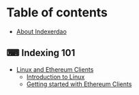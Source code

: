 # Table of contents

* [About Indexerdao](README.md)

## ⌨ Indexing 101

* [Linux and Ethereum Clients](indexing-101/linux-and-ethereum-clients/README.md)
  * [Introduction to Linux](indexing-101/linux-and-ethereum-clients/introduction-to-linux.md)
  * [Getting started with Ethereum Clients](indexing-101/linux-and-ethereum-clients/getting-started-with-ethereum-clients.md)
